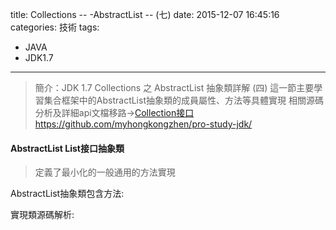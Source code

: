 title: Collections -- -AbstractList -- (七) 
date: 2015-12-07 16:45:16
categories: 技術
tags: 
- JAVA
- JDK1.7
---
> 簡介：JDK 1.7 Collections 之 AbstractList 抽象類詳解 (四) 
> 這一節主要學習集合框架中的AbstractList抽象類的成員屬性、方法等具體實現
> 相關源碼分析及詳細api文檔移路→[Collection接口https://github.com/myhongkongzhen/pro-study-jdk/](https://github.com/myhongkongzhen/pro-study-jdk/tree/master/src/main/java/z/z/w/jdk/collections)

<!--more-->  

#### AbstractList List接口抽象類
> 定義了最小化的一般通用的方法實現

AbstractList抽象類包含方法:
<!--<img src="/images/Collections/Collection-AbstractCollection.png"  />-->

實現類源碼解析:
